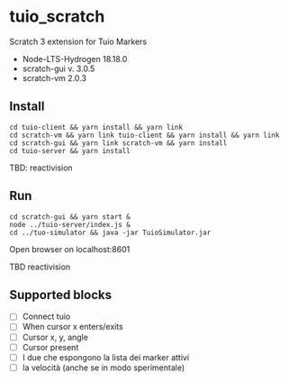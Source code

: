 # tuio_scratch
Scratch 3 extension for Tuio Markers

- Node-LTS-Hydrogen 18.18.0
- scratch-gui v. 3.0.5
- scratch-vm 2.0.3

## Install
```
cd tuio-client && yarn install && yarn link
cd scratch-vm && yarn link tuio-client && yarn install && yarn link
cd scratch-gui && yarn link scratch-vm && yarn install
cd tuio-server && yarn install
```
TBD: reactivision

## Run
```
cd scratch-gui && yarn start &
node ../tuio-server/index.js &
cd ../tuo-simulator && java -jar TuioSimulator.jar
```
Open browser on localhost:8601

TBD reactivision

## Supported blocks

- [ ] Connect tuio
- [ ] When cursor x enters/exits
- [ ] Cursor x, y, angle
- [ ] Cursor present
- [ ] I due che espongono la lista dei marker attivi
- [ ] la velocità (anche se in modo sperimentale)
